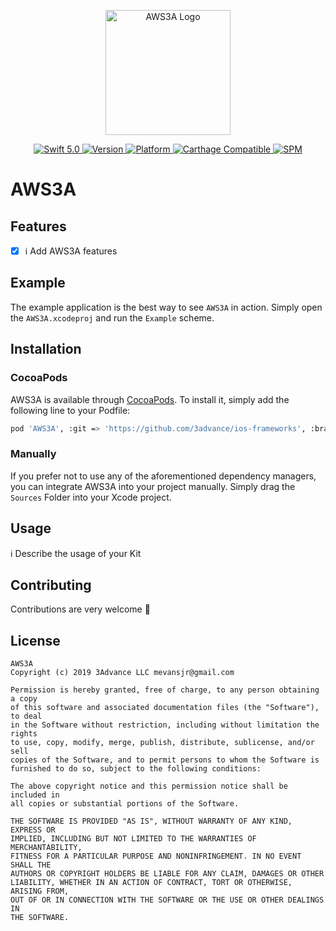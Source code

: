 <p align="center">
   <img width="200" src="https://raw.githubusercontent.com/SvenTiigi/SwiftKit/gh-pages/readMeAssets/SwiftKitLogo.png" alt="AWS3A Logo">
</p>

<p align="center">
   <a href="https://developer.apple.com/swift/">
      <img src="https://img.shields.io/badge/Swift-5.0-orange.svg?style=flat" alt="Swift 5.0">
   </a>
   <a href="http://cocoapods.org/pods/AWS3A">
      <img src="https://img.shields.io/cocoapods/v/AWS3A.svg?style=flat" alt="Version">
   </a>
   <a href="http://cocoapods.org/pods/AWS3A">
      <img src="https://img.shields.io/cocoapods/p/AWS3A.svg?style=flat" alt="Platform">
   </a>
   <a href="https://github.com/Carthage/Carthage">
      <img src="https://img.shields.io/badge/Carthage-compatible-4BC51D.svg?style=flat" alt="Carthage Compatible">
   </a>
   <a href="https://github.com/apple/swift-package-manager">
      <img src="https://img.shields.io/badge/Swift%20Package%20Manager-compatible-brightgreen.svg" alt="SPM">
   </a>
</p>

# AWS3A

<p align="center">
</p>

## Features

- [x] ℹ️ Add AWS3A features

## Example

The example application is the best way to see `AWS3A` in action. Simply open the `AWS3A.xcodeproj` and run the `Example` scheme.

## Installation

### CocoaPods

AWS3A is available through [CocoaPods](http://cocoapods.org). To install
it, simply add the following line to your Podfile:

```bash
pod 'AWS3A', :git => 'https://github.com/3advance/ios-frameworks', :branch => 'AWS3A'
```

### Manually

If you prefer not to use any of the aforementioned dependency managers, you can integrate AWS3A into your project manually. Simply drag the `Sources` Folder into your Xcode project.

## Usage

ℹ️ Describe the usage of your Kit

## Contributing
Contributions are very welcome 🙌

## License

```
AWS3A
Copyright (c) 2019 3Advance LLC mevansjr@gmail.com

Permission is hereby granted, free of charge, to any person obtaining a copy
of this software and associated documentation files (the "Software"), to deal
in the Software without restriction, including without limitation the rights
to use, copy, modify, merge, publish, distribute, sublicense, and/or sell
copies of the Software, and to permit persons to whom the Software is
furnished to do so, subject to the following conditions:

The above copyright notice and this permission notice shall be included in
all copies or substantial portions of the Software.

THE SOFTWARE IS PROVIDED "AS IS", WITHOUT WARRANTY OF ANY KIND, EXPRESS OR
IMPLIED, INCLUDING BUT NOT LIMITED TO THE WARRANTIES OF MERCHANTABILITY,
FITNESS FOR A PARTICULAR PURPOSE AND NONINFRINGEMENT. IN NO EVENT SHALL THE
AUTHORS OR COPYRIGHT HOLDERS BE LIABLE FOR ANY CLAIM, DAMAGES OR OTHER
LIABILITY, WHETHER IN AN ACTION OF CONTRACT, TORT OR OTHERWISE, ARISING FROM,
OUT OF OR IN CONNECTION WITH THE SOFTWARE OR THE USE OR OTHER DEALINGS IN
THE SOFTWARE.
```
